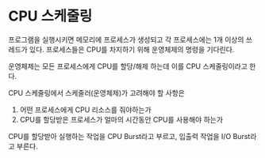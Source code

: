 # CPU 스케줄링
프로그램을 실행시키면 메모리에 프로세스가 생성되고 각 프로세스에는 1개 이상의 쓰레드가 있다. 프로세스들은 CPU를 차지하기 위해 운영체제의 명령을 기다린다.

운영체제는 모든 프로세스에게 CPU를 할당/해제 하는데 이를 CPU 스케줄링이라고 한다.

CPU 스케줄링에서 스케줄러(운영체제)가 고려해야 할 사항은
1. 어떤 프로세스에게 CPU 리소스를 줘야하는가
2. CPU를 할당받은 프로세스가 얼마의 시간동안 CPU를 사용해야 하는가

CPU를 할당받아 실행하는 작업을 CPU Burst라고 부르고, 입출력 작업을 I/O Burst라고 부른다.

